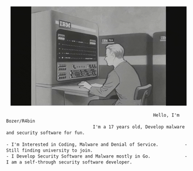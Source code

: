 <p align="center">
    <img src="1.gif" alt="----">
</p>

                                                            Hello, I'm Bozer/R4bin
                                     I'm a 17 years old, Develop malware and security software for fun.

    - I'm Interested in Coding, Malware and Denial of Service.          - Still finding university to join.
    - I Develop Security Software and Malware mostly in Go.             - I am a self-through security software developer.
